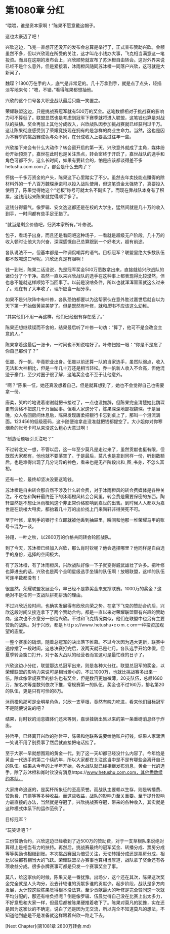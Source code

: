 # 第1080章 分红

“喂喂，谁是资本家啊！”陈果不愿意戴这帽子。

这也太豪迈了吧！

兴欣这边，飞克一直想开还没开的发布会总算是举行了，正式宣布赞助兴欣。金额虽然不多，但以兴欣现在所受的关注，这才叫花小钱办大事，飞克相当满意这一笔投资。而且在这期的发布会上，兴欣顺势就宣布了苏沐橙自由转会。这对外界来说已经不是什么意外，但是紧接着，沐雨橙风随同苏沐橙一同落户兴欣，这可就是大新闻了。

魏琛？1800万在手的人，底气是非常足的。几十万拿到手，就是点了点头，轻描淡写地来句：“嗯，不错。”看得陈果都想抽他。

兴欣的这个口号各大职业战队最后只能一笑置之。

荣耀联盟这边，只是挑战赛冠军就有500万的奖金。这笔数额相对于挑战赛的影响力可不算低了。联盟显然也是考虑到冠军下赛季就将进入联盟，这笔钱也算是对战队的扶植。奖金再加上其他分成收入，兴欣战队因参加挑战赛就已经获利过千万。这让陈果彻底感受到了荣耀竞技现在拥有的是怎样的商业生命力。当然，这也是因为本赛季的挑战赛成色与众不同，在分成收入上要高过往年一些。

兴欣接下来会有什么大动作？转会窗开启的第一天，兴欣意外就成了主角，媒体纷纷开始预测了。嘉世在此时也是关注热点，转会窗终于开启了，嘉世战队的选手和角色可都不少，这么长时间，如果有要转会的，怕是应该都谈得差不多hetushu.com.com了，都会是什么去向了？

怀揣一千多万资金的户头，陈果这下心里踏实了不少。虽然去年卖技能点赚得的除材料外的一千八百万魏琛承诺可以投入战队使用，但这笔资金太强势了，真要投入使用了，陈果觉得她这个“老板”称号可就太名不副实了。而现在靠战队本身有了积累，这钱用起来陈果就觉得顺手多了。

这钱分得霸气。像罗辑、安文逸这都还是在校的大学生，猛然间就是几十万的收入到手，一时间都有些手足无措了。

“就当是剩余价值吧，归资本家所有。”叶修说。

包子，看场子出身，而且还是看网吧这种场子，一看就是超级无产阶段。几十万的收入顿时让他大为兴奋，深深感慨自己总算跟到一个好老大，超有前途。

各队说法不一，但基本都是一种调侃嘲弄的语气。目标冠军？联盟里绝大多数队伍都不敢喊这口号呢，兴欣还真是有胆啊！

钱一到账，陈果二话没说，先是冠军奖金500万悉数拿出来，直接就给兴欣战队的诸位分了个干净。虽然一直以来兴欣战队的选手在这种事上都表现得比较漠然，但也总不能就这样顺势不当回事了。以前是没啥条件，所以也就浑浑噩噩就这么过来了。现在有了大丰收了，理所应当一起分享。

如果不是兴欣阵中有叶修，各队恐怕都要以为这帮家伙在意外胜过嘉世后就自以为天下第一开始做黄粱美梦了。但是既然有叶修，就和*图*书不应该这么幼稚。

“其实他们不用一再这样，他们已经很有存在感了。”

陈果还想继续锲而不舍的，结果最后听了叶修一句劝：“算了，他可不是会改变主意的人。”

陈果拿着这最后一张卡，一时间也不知说啥好了。叶修扫她一眼：“你是不是忘了你自己那份了？”

伍晨、乔一帆，毕竟职业出身。伍晨以前还算一队的当家选手，虽然队弱点，收入无法和大神相比，但是一年几十万还是相当轻松。乔一帆新人收入不会高，但他混迹于豪门，至少对圈子很了解，这笔奖金也不至于让他意外。

“啊？”陈果一怔，她还真没想着自己，但是就算想到了，她也不会觉得自己也需要拿一份。

唐柔，笑吟吟地说着谢谢就把卡接过了，一点也没推辞，但陈果完全清楚她比魏琛更有资格不把这几十万当回事。但看人家这分寸，陈果深深地鄙视魏琛。于是当晚，众人各回房间休息后，陈果发现唐柔把银行卡忘到桌上了，那叫一个泪流满面。123456的低级密码，这卡随便谁拿走没准就把钱都提空了。大小姐你对你寒烟柔的账号卡可从来没这么粗心大意过啊！

“制造话题吸引关注吧？”

不过转念又一想，不管以后，这一年至少莫凡是走过来了，虽然贡献也挺有限，但既然大家都有，他也就不要落空了。于是最后，莫凡也是拿到同样一份，听到数额后，也是难得出现了几分诧异的神色，看来也是无产阶段出和_图_书身，不怎么富裕。

还有一位，最终却坚决没要这笔钱。

苏沐橙是自由转会那自然不涉及什么转会费，对于沐雨橙风的转会费媒体是各种关注。不过在和陶轩最终签下的沐雨橙风转会合同里，转会费是需要保密的东西。陶轩显然是不想让沐雨橙风这个非正常价格影响到嘉世的出售。到时候人人都以为嘉世是在跳楼大甩卖，都抬着几十万的出价找上门来陶轩非得哭死不可。

至于叶修，拿到手的银行卡立即就被他丢到抽屉里，瞬间和他那一堆荣耀马甲的账号卡混为一谈。

孙翔，一叶之秋，以2800万的价格共同转会轮回战队。

到了今天，苏沐橙已经加入兴欣，那么肖时钦呢？他会选择哪里？他同样是自由选手的身份，选择的空间极大。

有了苏沐橙，有了沐雨橙风，兴欣战队好像一下子就变得威武雄壮了许多。把叶修也算进去的话，兴欣也是两个全明星级选手坐镇的队伍啊！放眼联盟，这样的队伍可连半数都没有！

很显然，荣耀联盟发展至今，早已经不是靠奖金来支撑联赛。1000万的奖金？这绝对不是任何一支战队拼死拼活的理由。

不过兴欣近段时间，也确实发展得有欣欣向荣之势。在拿下飞克的赞助合约后，兴欣这段时间又接连拿下了两个赞助合约。都是一直以来对荣耀联盟颇有兴趣的赞助商，这次也不介意分一份给兴欣。不过和飞克情况类似，他们在联盟中也另有主要赞助的战队。对于兴欣，都是ｈttｐs://wwｗ.hetushu•cｏm.ｃoｍ一种投资加观望的态度。

一整个赛季的硝烟，随着总冠军的决出落下帷幕。不过今次因为遇大更新，联赛中途停摆了一段时间，这总决赛打完后，没两天就已是七月。各队选手开始休假，但夏季转会窗口打开，对于各大战队的经营者而言这可是最忙碌的日子了。

兴欣这边小分红，联盟那边总冠军出来，则是各种大分红。联盟总冠军的奖金，以荣耀联盟的影响力来说可是相当渺小的，不过1000万，也就比挑战赛多出来一倍。除此像常规赛里的排名也有奖金，但是数目更加微薄，20支队伍，总额1680万，按名次等差数列依次下推，常规赛第一的队伍，奖金也不过160万，排名第20的队伍，更是只有可怜的8万。

沐雨橙风那可是全明星角色，兴欣一支草根，竟然有魄力吃进，看来他们目标冠军不是随便说说的吧？

结果，肖时钦的消息媒体们还未等到，嘉世挂牌出售以来的第一条重磅消息终于炸出。

孙哲平，已经离开兴欣的孙哲平，陈果和他联系说要给他账户打钱，结果人家潇洒一笑说不用了别费事了然后就直接把电话挂了。

至于大家一早就想围观的黄金一代，到了这一天却都已经没什么内容了。今年恰是黄金一代选手的第二个续约年，所以大家都在关注这当中是不是有哪些会离开自己的队伍。结果从今年的上半年开始，各大战队就已经相继发布消息，黄金一代的选手，除了苏沐橙和肖时钦没有消息https://www.hetushu.com.com，其他悉数续约本队。

大家拼命追逐的，是奖杯所象征的至高荣誉。而战队主要赖以生存，则是转播费、赞助费、门票等等多种收益。而这些收益，战队的影响力至关重要。至于提升影响力最直接的办法，当然就是夺冠了。兴欣挑战赛夺冠，带来的各种收入，其实就是这种模式体系下的运作范例了。

目标冠军？

“玩笑话吧？”

三份赞助合约，兴欣这边已经收到了近500万的赞助费，对于一支草根队来说绝对算得上是相当有力的扶持。再然后，挑战赛最终的冠军奖金、转播分成、票房分成等等奖励也相继到账。本次挑战赛因为倍受关注，无论转播分成还是票房分成，相比以往都有相当大的飞跃。荣耀联盟举办赛事也算相当厚道，战队拿了奖金还有各项收益分成。很多杂牌赛事可都是只发一个赛事奖金了事。

莫凡，给这家伙的时候，陈果又是一番犹豫。出场少，这个还在其次，陈果这次奖金完全就是人头均分，没去计较谁的贡献多谁的贡献少。起步阶段，战队是多方向发展，太计较这些陈果觉得根本没法算。至少贡献最大的叶修是完全赞同这一次就平均分配的，那还有啥负担呢？倒是像罗辑、伍晨觉得自己没在比赛上出太多力，不好意思和大家一样，但最后都被陈果硬推着收下了。陈果对莫凡的犹豫，实在还是因为这家伙的不确定。说白了还是因为无交流，所以完全不知道莫凡的想法，不知道他到底是不是准备就这样跟着兴欣一路走下去。



[Next Chapter](第1081章 2800万转会.md)